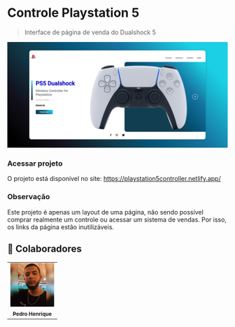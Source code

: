 # Controle Playstation 5
 




> Interface de página de venda do Dualshock 5 
<img src="./assets/printscreen.png">


### Acessar projeto

  O projeto está disponível no site:
  https://playstation5controller.netlify.app/
  
  ### Observação

 Este projeto é apenas um layout de uma página, não sendo possível comprar realmente um controle ou acessar um sistema de vendas. Por isso, os links da página estão inutilizáveis.


## 🤝 Colaboradores



<table>
  <tr>
    <td align="center">
      <a href="#">
      <img src="./assets/download.jpg" width="100px;" alt="Foto do Pedro no GitHub"/><br>
        <sub>
          <b> Pedro Henrique</b>
        </sub>
      </a>
    </td>
    
  </tr>
</table>

